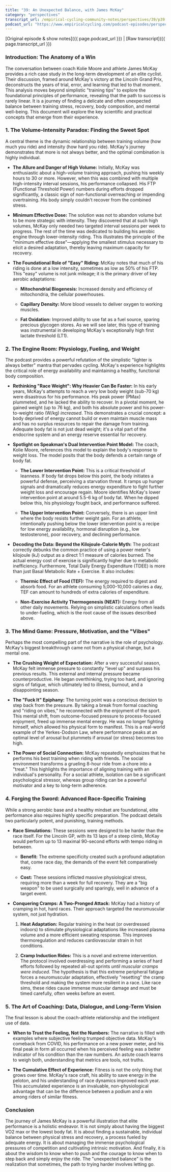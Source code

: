 ```yaml
---
title: "39: An Unexpected Balance, with James McKay"
category: "perspectives"
transcript_url: /empirical-cycling-community-notes/perspectives/39/p39 an unexpected balance (transcribed on 07-Aug-2025 11-05-40).txt
podcast_url: "https://www.empiricalcycling.com/podcast-episodes/perspectives-39-an-unexpected-balance-with-james-mckay"
---
```


[Original episode & show notes]({{ page.podcast_url }})   \|   [Raw transcript]({{ page.transcript_url }})

### Introduction: The Anatomy of a Win

The conversation between coach Kolie Moore and athlete James McKay provides a rich case study in the long-term development of an elite cyclist. Their discussion, framed around McKay's victory at the Lincoln Grand Prix, deconstructs the years of trial, error, and learning that led to that moment. This analysis moves beyond simplistic "training tips" to explore the foundational principles of performance, revealing that the path to success is rarely linear. It is a journey of finding a delicate and often unexpected balance between training stress, recovery, body composition, and mental well-being. This document will explore the key scientific and practical concepts that emerge from their experience.

### 1. The Volume-Intensity Paradox: Finding the Sweet Spot

A central theme is the dynamic relationship between training volume (how much you ride) and intensity (how hard you ride). McKay's journey demonstrates that more is not always better, and the optimal combination is highly individual.

-   **The Allure and Danger of High Volume:** Initially, McKay was enthusiastic about a high-volume training approach, pushing his weekly hours to 30 or more. However, when this was combined with multiple high-intensity interval sessions, his performance collapsed. His FTP (Functional Threshold Power) numbers during efforts dropped significantly, a classic sign of non-functional overreaching or impending overtraining. His body simply couldn't recover from the combined stress.
    
-   **Minimum Effective Dose:** The solution was not to abandon volume but to be more strategic with intensity. They discovered that at such high volumes, McKay only needed two targeted interval sessions per week to progress. The rest of the time was dedicated to building his aerobic engine through lower-intensity riding. This illustrates the principle of the "minimum effective dose"—applying the smallest stimulus necessary to elicit a desired adaptation, thereby leaving maximum capacity for recovery.
    
-   **The Foundational Role of "Easy" Riding:** McKay notes that much of his riding is done at a low intensity, sometimes as low as 50% of his FTP. This "easy" volume is not junk mileage; it is the primary driver of key aerobic adaptations:
    
    -   **Mitochondrial Biogenesis:** Increased density and efficiency of mitochondria, the cellular powerhouses.
        
    -   **Capillary Density:** More blood vessels to deliver oxygen to working muscles.
        
    -   **Fat Oxidation:** Improved ability to use fat as a fuel source, sparing precious glycogen stores. As we will see later, this type of training was instrumental in developing McKay's exceptionally high first lactate threshold (LT1).
        

### 2. The Engine Room: Physiology, Fueling, and Weight

The podcast provides a powerful refutation of the simplistic "lighter is always better" mantra that pervades cycling. McKay's experience highlights the critical role of energy availability and maintaining a healthy, functional body composition.

-   **Rethinking "Race Weight": Why Heavier Can Be Faster:** In his early years, McKay's attempts to reach a very low body weight (sub-70 kg) were disastrous for his performance. His peak power (PMax) plummeted, and he lacked the ability to recover. In a pivotal moment, he gained weight (up to 76 kg), and both his absolute power and his power-to-weight ratio (W/kg) _increased_. This demonstrates a crucial concept: a body deprived of energy cannot build or even maintain muscle mass and has no surplus resources to repair the damage from training. Adequate body fat is not just dead weight; it's a vital part of the endocrine system and an energy reserve essential for recovery.
    
-   **Spotlight on Speakman's Dual Intervention Point Model:** The coach, Kolie Moore, references this model to explain the body's response to weight loss. The model posits that the body defends a certain range of body fat.
    
    -   **The Lower Intervention Point:** This is a critical threshold of leanness. If body fat drops below this point, the body initiates a powerful defense, perceiving a starvation threat. It ramps up hunger signals and dramatically reduces energy expenditure to fight further weight loss and encourage regain. Moore identifies McKay's lower intervention point at around 5.5-6 kg of body fat. When he dipped below this, his physiology fought back, and performance suffered.
        
    -   **The Upper Intervention Point:** Conversely, there is an upper limit where the body resists further weight gain. For an athlete, intentionally pushing below the lower intervention point is a recipe for low energy availability, hormonal disruption (e.g., low testosterone), poor recovery, and declining performance.
        
-   **Decoding the Data: Beyond the Kilojoule-Calorie Myth:** The podcast correctly debunks the common practice of using a power meter's kilojoule (kJ) output as a direct 1:1 measure of calories burned. The actual energy cost of exercise is significantly higher due to metabolic inefficiency. Furthermore, Total Daily Energy Expenditure (TDEE) is more than just Basal Metabolic Rate + Exercise. It also includes:
    
    -   **Thermic Effect of Food (TEF):** The energy required to digest and absorb food. For an athlete consuming 5,000-10,000 calories a day, TEF can amount to hundreds of extra calories of expenditure.
        
    -   **Non-Exercise Activity Thermogenesis (NEAT):** Energy from all other daily movements. Relying on simplistic calculations often leads to under-fueling, which is the root cause of the issues described above.
        

### 3. The Mind Game: Pressure, Motivation, and the "Vibes"

Perhaps the most compelling part of the narrative is the role of psychology. McKay's biggest breakthrough came not from a physical change, but a mental one.

-   **The Crushing Weight of Expectation:** After a very successful season, McKay felt immense pressure to constantly "level up" and surpass his previous results. This external and internal pressure became counterproductive. He began overthinking, trying too hard, and ignoring signs of fatigue, which ultimately led to illness, burnout, and a disappointing season.
    
-   **The "Fuck It" Epiphany:** The turning point was a conscious decision to step back from the pressure. By taking a break from formal coaching and "riding on vibes," he reconnected with the enjoyment of the sport. This mental shift, from outcome-focused pressure to process-focused enjoyment, freed up immense mental energy. He was no longer fighting himself, which allowed his physical form to manifest. This is a real-world example of the Yerkes-Dodson Law, where performance peaks at an optimal level of arousal but plummets if arousal (or stress) becomes too high.
    
-   **The Power of Social Connection:** McKay repeatedly emphasizes that he performs his best training when riding with friends. The social environment transforms a grueling 8-hour ride from a chore into a "treat." This highlights the importance of aligning training with an individual's personality. For a social athlete, isolation can be a significant psychological stressor, whereas group riding can be a powerful motivator and a key to long-term adherence.
    

### 4. Forging the Sword: Advanced Race-Specific Training

While a strong aerobic base and a healthy mindset are foundational, elite performance also requires highly specific preparation. The podcast details two particularly potent, and punishing, training methods.

-   **Race Simulations:** These sessions were designed to be harder than the race itself. For the Lincoln GP, with its 13 laps of a steep climb, McKay would perform up to 13 maximal 90-second efforts with tempo riding in between.
    
    -   **Benefit:** The extreme specificity created such a profound adaptation that, come race day, the demands of the event felt comparatively easy.
        
    -   **Cost:** These sessions inflicted massive physiological stress, requiring more than a week for full recovery. They are a "big weapon" to be used surgically and sparingly, well in advance of a target event.
        
-   **Conquering Cramps: A Two-Pronged Attack:** McKay had a history of cramping in hot, hard races. Their approach targeted the neuromuscular system, not just hydration.
    
    1.  **Heat Adaptation:** Regular training in the heat (or overdressed indoors) to stimulate physiological adaptations like increased plasma volume and a more efficient sweating response. This improves thermoregulation and reduces cardiovascular strain in hot conditions.
        
    2.  **Cramp Induction Rides:** This is a novel and extreme intervention. The protocol involved overdressing and performing a series of hard efforts followed by repeated all-out sprints _until muscular cramps were induced_. The hypothesis is that this extreme peripheral fatigue forces a neuromuscular adaptation, effectively "resetting" the cramp threshold and making the system more resilient in a race. Like race sims, these rides cause immense muscular damage and must be timed carefully, often weeks before an event.
        

### 5. The Art of Coaching: Data, Dialogue, and Long-Term Vision

The final lesson is about the coach-athlete relationship and the intelligent use of data.

-   **When to Trust the Feeling, Not the Numbers:** The narrative is filled with examples where subjective feeling trumped objective data. McKay's comeback from COVID, his performance on a new power meter, and his final peak in form all occurred when his perceived feeling was a better indicator of his condition than the raw numbers. An astute coach learns to weigh both, understanding that metrics are tools, not truths.
    
-   **The Cumulative Effect of Experience:** Fitness is not the only thing that grows over time. McKay's race craft, his ability to save energy in the peloton, and his understanding of race dynamics improved each year. This accumulated experience is an invaluable, non-physiological advantage that can be the difference between a podium and a win among riders of similar fitness.
    

### Conclusion

The journey of James McKay is a powerful illustration that elite performance is a holistic endeavor. It is not simply about having the biggest VO2 max or the lowest body fat. It is about finding a sustainable, individual balance between physical stress and recovery, a process fueled by adequate energy. It is about managing the immense psychological pressures of competition and cultivating intrinsic motivation. And finally, it is about the wisdom to know when to push and the courage to know when to step back and simply enjoy the ride. The "unexpected balance" is the realization that sometimes, the path to trying harder involves letting go.